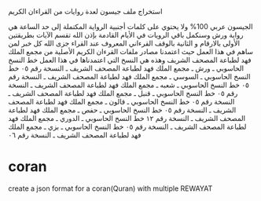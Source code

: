 
استخراج ملف جيسون لعدة روايات من القراءان الكريم

الجيسون عربي 100% ولا يحتوي على كلمات أجنبية
الرواية المكتملة إلى حد الساعة هي رواية ورش 
وسنكمل باقي الرويات في الأيام القادمة بإذن الله
تقسم الآيات بطريقتين
الأولى بالارقام و الثانية بالوقف القرءاني المعروف عند القراء
 جزى الله كل خبر لمن ساهم في هذا العمل
حيث اعتمدنا مصادر ملفات القرءان الكريم الأصلية من 
مجمع الملك فهد لطباعة المصحف الشريف
وهذه هي النسخ التي اعتمدناها في هذا العمل
خط النسخ الحاسوبي ـ ورش ـ مجمع الملك فهد لطباعة المصحف الشريف ـ النسخة رقم ٠٥
خط النسخ الحاسوبي ـ السوسي ـ مجمع الملك فهد لطباعة المصحف الشريف ـ النسخة رقم ٠٥
خط النسخ الحاسوبي ـ شعبه ـ مجمع الملك فهد لطباعة المصحف الشريف ـ النسخة رقم ٠٥
خط النسخ الحاسوبي ـ قنبل ـ مجمع الملك فهد لطباعة المصحف الشريف ـ النسخة رقم ٠٥
خط النسخ الحاسوبي ـ قالون ـ مجمع الملك فهد لطباعة المصحف الشريف ـ النسخة رقم ٠٥
خط النسخ الحاسوبي ـ حفص ـ مجمع الملك فهد لطباعة المصحف الشريف ـ النسخة رقم ١٢
خط النسخ الحاسوبي ـ الدوري ـ مجمع الملك فهد لطباعة المصحف الشريف ـ النسخة رقم ٠٥
خط النسخ الحاسوبي ـ بزي ـ مجمع الملك فهد لطباعة المصحف الشريف ـ النسخة رقم ٠٦


# coran
create a json format for a coran(Quran) with multiple REWAYAT
